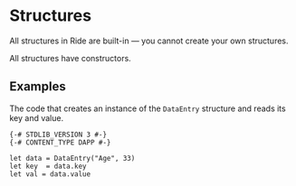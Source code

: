 # Structures

All structures in Ride are built-in — you cannot create your own structures.

All structures have constructors.

## Examples

The code that creates an instance of the `DataEntry` structure and reads its key and value.

``` ride
{-# STDLIB_VERSION 3 #-}
{-# CONTENT_TYPE DAPP #-}

let data = DataEntry("Age", 33)
let key  = data.key
let val = data.value
```
